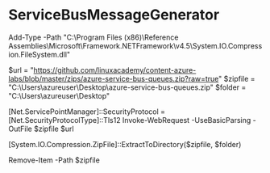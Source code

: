 # ServiceBusMessageGenerator

Add-Type -Path "C:\Program Files (x86)\Reference Assemblies\Microsoft\Framework.NETFramework\v4.5\System.IO.Compression.FileSystem.dll"

$url = "https://github.com/linuxacademy/content-azure-labs/blob/master/zips/azure-service-bus-queues.zip?raw=true" $zipfile = "C:\Users\azureuser\Desktop\azure-service-bus-queues.zip" $folder = "C:\Users\azureuser\Desktop"

[Net.ServicePointManager]::SecurityProtocol = [Net.SecurityProtocolType]::Tls12 Invoke-WebRequest -UseBasicParsing -OutFile $zipfile $url

[System.IO.Compression.ZipFile]::ExtractToDirectory($zipfile, $folder)

Remove-Item -Path $zipfile
